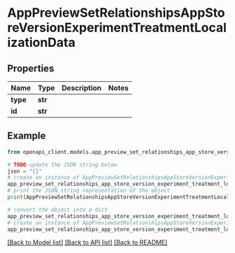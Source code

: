 # AppPreviewSetRelationshipsAppStoreVersionExperimentTreatmentLocalizationData


## Properties

Name | Type | Description | Notes
------------ | ------------- | ------------- | -------------
**type** | **str** |  | 
**id** | **str** |  | 

## Example

```python
from openapi_client.models.app_preview_set_relationships_app_store_version_experiment_treatment_localization_data import AppPreviewSetRelationshipsAppStoreVersionExperimentTreatmentLocalizationData

# TODO update the JSON string below
json = "{}"
# create an instance of AppPreviewSetRelationshipsAppStoreVersionExperimentTreatmentLocalizationData from a JSON string
app_preview_set_relationships_app_store_version_experiment_treatment_localization_data_instance = AppPreviewSetRelationshipsAppStoreVersionExperimentTreatmentLocalizationData.from_json(json)
# print the JSON string representation of the object
print(AppPreviewSetRelationshipsAppStoreVersionExperimentTreatmentLocalizationData.to_json())

# convert the object into a dict
app_preview_set_relationships_app_store_version_experiment_treatment_localization_data_dict = app_preview_set_relationships_app_store_version_experiment_treatment_localization_data_instance.to_dict()
# create an instance of AppPreviewSetRelationshipsAppStoreVersionExperimentTreatmentLocalizationData from a dict
app_preview_set_relationships_app_store_version_experiment_treatment_localization_data_from_dict = AppPreviewSetRelationshipsAppStoreVersionExperimentTreatmentLocalizationData.from_dict(app_preview_set_relationships_app_store_version_experiment_treatment_localization_data_dict)
```
[[Back to Model list]](../README.md#documentation-for-models) [[Back to API list]](../README.md#documentation-for-api-endpoints) [[Back to README]](../README.md)


